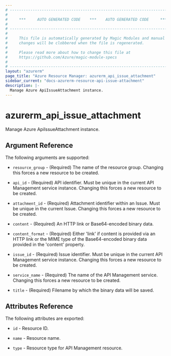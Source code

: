 ```yaml
---
# ----------------------------------------------------------------------------
#
#     ***     AUTO GENERATED CODE    ***    AUTO GENERATED CODE     ***
#
# ----------------------------------------------------------------------------
#
#     This file is automatically generated by Magic Modules and manual
#     changes will be clobbered when the file is regenerated.
#
#     Please read more about how to change this file at
#     https://github.com/Azure/magic-module-specs
#
# ----------------------------------------------------------------------------
layout: "azurerm"
page_title: "Azure Resource Manager: azurerm_api_issue_attachment"
sidebar_current: "docs-azurerm-resource-api-issue-attachment"
description: |-
  Manage Azure ApiIssueAttachment instance.
---
```


# azurerm_api_issue_attachment

Manage Azure ApiIssueAttachment instance.


## Argument Reference

The following arguments are supported:

* `resource_group` - (Required) The name of the resource group. Changing this forces a new resource to be created.

* `api_id` - (Required) API identifier. Must be unique in the current API Management service instance. Changing this forces a new resource to be created.

* `attachment_id` - (Required) Attachment identifier within an Issue. Must be unique in the current Issue. Changing this forces a new resource to be created.

* `content` - (Required) An HTTP link or Base64-encoded binary data.

* `content_format` - (Required) Either 'link' if content is provided via an HTTP link or the MIME type of the Base64-encoded binary data provided in the 'content' property.

* `issue_id` - (Required) Issue identifier. Must be unique in the current API Management service instance. Changing this forces a new resource to be created.

* `service_name` - (Required) The name of the API Management service. Changing this forces a new resource to be created.

* `title` - (Required) Filename by which the binary data will be saved.

## Attributes Reference

The following attributes are exported:

* `id` - Resource ID.

* `name` - Resource name.

* `type` - Resource type for API Management resource.

